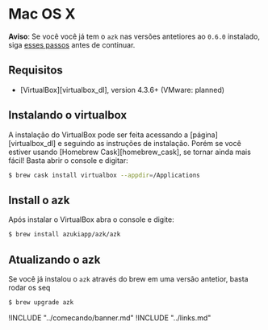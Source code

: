 # Mac OS X

**Aviso**: Se você você já tem o `azk` nas versões antetiores ao `0.6.0` instalado, siga [esses passos](upgrading.md) antes de continuar.

## Requisitos

* [VirtualBox][virtualbox_dl], version 4.3.6+ (VMware: planned)

## Instalando o virtualbox

A instalação do VirtualBox pode ser feita acessando a [página][virtualbox_dl] e seguindo as instruções de instalação. Porém se você estiver usando [Homebrew Cask][homebrew_cask], se tornar ainda mais fácil! Basta abrir o console e digitar:

```sh
$ brew cask install virtualbox --appdir=/Applications
```

## Install o azk

Após instalar o VirtualBox abra o console e digite:

```bash
$ brew install azukiapp/azk/azk
```

## Atualizando o azk

Se você já instalou o `azk` através do brew em uma versão antetior, basta rodar os seq

```bash
$ brew upgrade azk
```

!INCLUDE "../comecando/banner.md"
!INCLUDE "../links.md"
